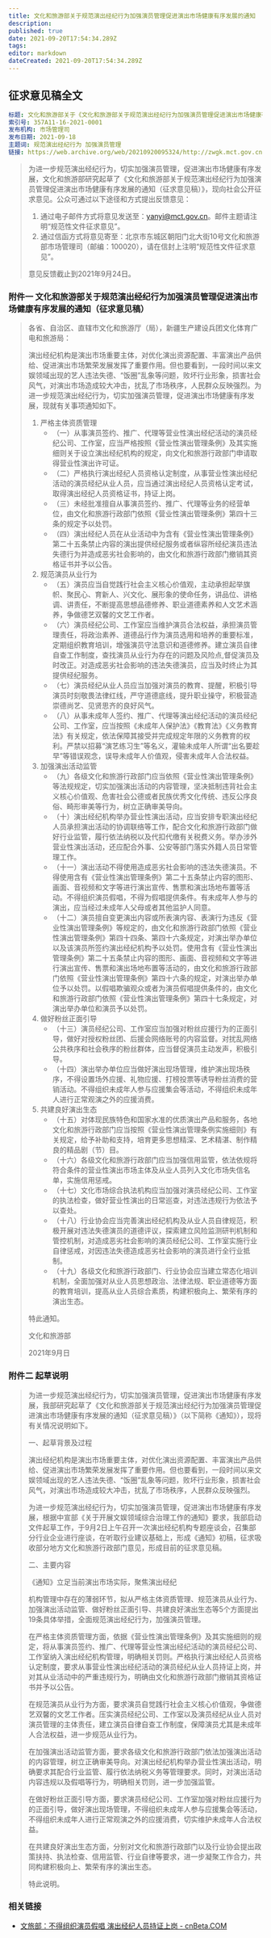 ```yaml
---
title: 文化和旅游部关于规范演出经纪行为加强演员管理促进演出市场健康有序发展的通知
description: 
published: true
date: 2021-09-20T17:54:34.289Z
tags: 
editor: markdown
dateCreated: 2021-09-20T17:54:34.289Z
---
```


## 征求意见稿全文

```YAML
标题: 文化和旅游部关于《文化和旅游部关于规范演出经纪行为加强演员管理促进演出市场健康有序发展的通知（征求意见稿）》公开征求意见的公告
索引号: 357A11-16-2021-0001
发布机构: 市场管理司
发布日期: 2021-09-18
主题词: 规范演出经纪行为 加强演员管理
链接: https://web.archive.org/web/20210920095324/http://zwgk.mct.gov.cn/zfxxgkml/scgl/202109/t20210918_927876.html
```

> 为进一步规范演出经纪行为，切实加强演员管理，促进演出市场健康有序发展，文化和旅游部研究起草了《文化和旅游部关于规范演出经纪行为加强演员管理促进演出市场健康有序发展的通知（征求意见稿）》，现向社会公开征求意见。公众可通过以下途径和方式提出反馈意见：
>
> 1. 通过电子邮件方式将意见发送至：yanyi@mct.gov.cn。邮件主题请注明“规范性文件征求意见”。
> 2. 通过信函方式将意见寄至：北京市东城区朝阳门北大街10号文化和旅游部市场管理司（邮编：100020），请在信封上注明“规范性文件征求意见”。
>
> 意见反馈截止到2021年9月24日。

### 附件一 文化和旅游部关于规范演出经纪行为加强演员管理促进演出市场健康有序发展的通知（征求意见稿）

> 各省、自治区、直辖市文化和旅游厅（局），新疆生产建设兵团文化体育广电和旅游局：
>
> 演出经纪机构是演出市场重要主体，对优化演出资源配置、丰富演出产品供给、促进演出市场繁荣发展发挥了重要作用。但也要看到，一段时间以来文娱领域出现的艺人违法失德、“饭圈”乱象等问题，败坏行业形象，损害社会风气，对演出市场造成较大冲击，扰乱了市场秩序，人民群众反映强烈。为进一步规范演出经纪行为，切实加强演员管理，促进演出市场健康有序发展，现就有关事项通知如下。
>
> 1. 严格主体资质管理
>     + （一）从事演员签约、推广、代理等营业性演出经纪活动的演员经纪公司、工作室，应当严格按照《营业性演出管理条例》及其实施细则关于设立演出经纪机构的规定，向文化和旅游行政部门申请取得营业性演出许可证。
>     + （二）严格执行演出经纪人员资格认定制度，从事营业性演出经纪活动的演员经纪从业人员，应当通过演出经纪人员资格认定考试，取得演出经纪人员资格证书，持证上岗。
>     + （三）未经批准擅自从事演员签约、推广、代理等业务的经营单位，由文化和旅游行政部门依照《营业性演出管理条例》第四十三条的规定予以处罚。
>     + （四）演出经纪人员在从业活动中为含有《营业性演出管理条例》第二十五条禁止内容的演出提供经纪服务或者纵容所经纪演员违法失德行为并造成恶劣社会影响的，由文化和旅游行政部门撤销其资格证书并予以公告。
> 2. 规范演员从业行为
>     + （五）演员应当自觉践行社会主义核心价值观，主动承担起举旗帜、聚民心、育新人、兴文化、展形象的使命任务，讲品位、讲格调、讲责任，不断提高思想品德修养、职业道德素养和人文艺术涵养，争做德艺双馨的文艺工作者。
>     + （六）演员经纪公司、工作室应当维护演员合法权益，承担演员管理责任，将政治素养、道德品行作为演员选用和培养的重要标准，定期组织教育培训，增强演员守法意识和道德修养。建立演员自律自查工作制度，查找演员从业行为存在的问题及风险点,督促演员及时改正。对造成恶劣社会影响的违法失德演员，应当及时终止为其提供经纪服务。
>     + （七）演员经纪从业人员应当加强对演员的教育、提醒，积极引导演员时刻敬畏法律红线，严守道德底线，提升职业操守，积极营造崇德尚艺、见贤思齐的良好风气。
>     + （八）从事未成年人签约、推广、代理等演出经纪活动的演员经纪公司、工作室，应当按照《未成年人保护法》《教育法》《义务教育法》有关规定，依法保障其接受并完成规定年限的义务教育的权利。严禁以招募“演艺练习生”等名义，灌输未成年人所谓“出名要趁早”等错误观念，误导未成年人价值观，侵害未成年人合法权益。
> 3. 加强演出活动监管
>     + （九）各级文化和旅游行政部门应当依照《营业性演出管理条例》等法规规定，切实加强演出活动的内容管理，坚决抵制违背社会主义核心价值观、危害社会公德或者民族优秀文化传统、违反公序良俗、畸形审美等行为，树立正确审美导向。
>     + （十）演出经纪机构举办营业性演出活动，应当安排专职演出经纪人员承担演出活动的协调联络等工作，配合文化和旅游行政部门做好行业监管，履行依法纳税以及代扣代缴有关税费义务。举办涉外营业性演出活动，还应配合外事、公安等部门落实外籍人员日常管理工作。
>     + （十一）演出活动不得使用造成恶劣社会影响的违法失德演员。不得使用含有《营业性演出管理条例》第二十五条禁止内容的图形、画面、音视频和文字等进行演出宣传、售票和演出场地布置等活动。不得组织演员假唱，不得为假唱提供条件。有未成年人参与的演出，应当经过未成年人父母或者其他监护人同意。
>     + （十二）演员擅自变更演出内容或所表演内容、表演行为违反《营业性演出管理条例》等规定的，由文化和旅游行政部门依照《营业性演出管理条例》第四十四条、第四十六条规定，对演出举办单位以及该演员所签约演出经纪机构予以处罚。使用含有《营业性演出管理条例》第二十五条禁止内容的图形、画面、音视频和文字等进行演出宣传、售票和演出场地布置等活动的，由文化和旅游行政部门依照《营业性演出管理条例》第四十六条的规定，对演出举办单位予以处罚。以假唱欺骗观众或者为演员假唱提供条件的，由文化和旅游行政部门依照《营业性演出管理条例》第四十七条规定，对演出举办单位和演员予以处罚。
> 4. 做好粉丝正面引导
>     + （十三）演员经纪公司、工作室应当加强对粉丝应援行为的正面引导，做好对授权粉丝团、后援会网络账号的内容监督。对扰乱网络公共秩序和社会秩序的粉丝群体，应当督促演员主动发声，积极引导。
>     + （十四）演出举办单位应当做好演出现场管理，维护演出现场秩序，不得设置场外应援、礼物应援、打榜投票等诱导粉丝消费的营销活动。不得组织未成年人参与应援集会等活动，不得组织未成年人进行正常观演之外的应援消费。
> 5. 共建良好演出生态
>     + （十五）对体现民族特色和国家水准的优质演出产品和服务，各地文化和旅游行政部门应当按照《营业性演出管理条例实施细则》有关规定，给予补助和支持，培育更多思想精深、艺术精湛、制作精良的精品剧（节）目。
>     + （十六）各级文化和旅游行政部门应当加强信用监管，依法依规将符合条件的营业性演出市场主体及从业人员列入文化市场失信名单，实施信用惩戒。
>     + （十七）文化市场综合执法机构应当加强对演员经纪公司、工作室的执法检查，做好营业性演出的日常巡查，对违法违规行为依法予以查处。
>     + （十八）行业协会应当完善演出经纪机构及从业人员自律规范，积极开展对违法失德演员的道德评议，探索建立风险监测研判机制和管控机制，对造成恶劣社会影响的演员经纪公司、工作室实施行业自律惩戒，对因违法失德造成恶劣社会影响的演员进行全行业抵制。
>     + （十九）各级文化和旅游行政部门、行业协会应当建立常态化培训机制，全面加强对从业人员思想政治、法律法规、职业道德等方面的教育培训，提高从业人员综合素质，构建积极向上、繁荣有序的演出生态。
>
> 特此通知。
>
> 文化和旅游部
>
> 2021年9月日

### 附件二 起草说明

> 为进一步规范演出经纪行为，切实加强演员管理，促进演出市场健康有序发展，我部研究起草了《文化和旅游部关于规范演出经纪行为加强演员管理促进演出市场健康有序发展的通知（征求意见稿）》（以下简称《通知》），现将有关情况说明如下。
>
> 一、起草背景及过程
>
> 演出经纪机构是演出市场重要主体，对优化演出资源配置、丰富演出产品供给、促进演出市场繁荣发展发挥了重要作用。但也要看到，一段时间以来文娱领域出现的艺人违法失德、“饭圈”乱象等问题，败坏行业形象，损害社会风气，对演出市场造成较大冲击，扰乱了市场秩序，人民群众反映强烈。
>
> 为进一步规范演出经纪行为，切实加强演员管理，促进演出市场健康有序发展，根据中宣部《关于开展文娱领域综合治理工作的通知》要求，我部启动文件起草工作，于9月2日上午召开一次演出经纪机构专题座谈会，召集部分行业企业进行座谈，在听取行业建议基础上，形成《通知》初稿，征求吸收部分地方文化和旅游行政部门意见，形成目前的征求意见稿。
>
> 二、主要内容
>
> 《通知》立足当前演出市场实际，聚焦演出经纪
>
> 机构管理中存在的薄弱环节，拟从严格主体资质管理、规范演员从业行为、加强演出活动监管、做好粉丝正面引导、共建良好演出生态等5个方面提出19条具体举措，全面规范演出经纪行为，加强演员管理。
>
> 在严格主体资质管理方面，依据《营业性演出管理条例》及其实施细则的规定，将从事演员签约、推广、代理等营业性演出经纪活动的演员经纪公司、工作室纳入演出经纪机构管理，明确相关罚则。严格执行演出经纪人员资格认定制度，要求从事营业性演出经纪活动的演员经纪从业人员持证上岗，并对其从业活动中的严重违规行为，明确由文化和旅游行政部门撤销其资格证书并予以公告。
>
> 在规范演员从业行为方面，要求演员自觉践行社会主义核心价值观，争做德艺双馨的文艺工作者。压实演员经纪公司、工作室以及演员经纪从业人员对演员管理的主体责任，建立演员自律自查工作制度，保障演员尤其是未成年人合法权益，进一步规范从业行为。
>
> 在加强演出活动监管方面，要求各级文化和旅游行政部门依法加强演出活动的内容管理，树立正确审美导向。对演出经纪机构举办营业性演出活动，明确要求其配合行业监管、履行依法纳税义务等管理要求。同时，对演出活动内容违规以及假唱等行为，明确相关罚则，进一步加强监管。
>
> 在做好粉丝正面引导方面，要求演员经纪公司、工作室加强对粉丝应援行为的正面引导，做好演出现场管理，不得组织未成年人参与应援集会等活动，不得组织未成年人进行正常观演之外的应援消费，切实维护未成年人合法权益。
>
> 在共建良好演出生态方面，分别对文化和旅游行政部门以及行业协会提出政策扶持、执法检查、信用监管、行业自律等要求，进一步凝聚工作合力，共同构建积极向上、繁荣有序的演出生态。
>
> 特此说明。

### 相关链接

+ [文旅部：不得组织演员假唱 演出经纪人员持证上岗 - cnBeta.COM](https://web.archive.org/web/20210920095004/https://www.cnbeta.com/articles/tech/1180769.htm)

